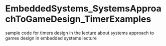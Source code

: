 EmbeddedSystems_SystemsApproachToGameDesign_TimerExamples
=========================================================

sample code for timers design in the lecture about systems approach to games design in embedded systems lecture
